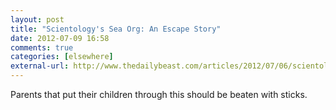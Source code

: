 ```yaml
---
layout: post  
title: "Scientology's Sea Org: An Escape Story"  
date: 2012-07-09 16:58  
comments: true  
categories: [elsewhere]
external-url: http://www.thedailybeast.com/articles/2012/07/06/scientology-s-sea-org-an-escape-story-for-katie-holmes-and-suri-cruise.html  
---
```


Parents that put their children through this should be beaten with sticks.
